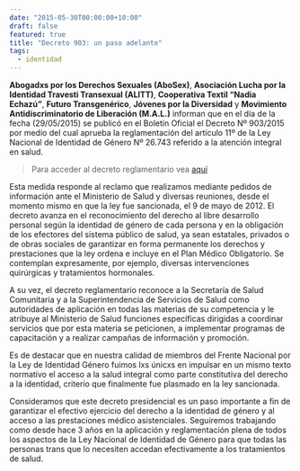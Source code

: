 ```yaml
---
date: "2015-05-30T00:00:00+10:00"
draft: false
featured: true
title: "Decreto 903: un paso adelante"
tags:
  - identidad
---
```


**Abogadxs por los Derechos Sexuales (AboSex)**, **Asociación Lucha por la Identidad Travesti Transexual (ALITT)**, **Cooperativa Textil “Nadia Echazú”**, **Futuro Transgenérico**, **Jóvenes por la Diversidad** y **Movimiento Antidiscriminatorio de Liberación (M.A.L.)** informan que en el día de la fecha (29/05/2015) se publicó en el Boletín Oficial el Decreto Nº 903/2015 por medio del cual aprueba la reglamentación del artículo 11º de la Ley Nacional de Identidad de Género Nº 26.743 referido a la atención integral en salud.

> Para acceder al decreto reglamentario vea [aquí]("http://servicios.infoleg.gob.ar/infolegInternet/anexos/245000-249999/247367/norma.htm")

Esta medida responde al reclamo que realizamos mediante pedidos de información ante el Ministerio de Salud y diversas reuniones, desde el momento mismo en que la ley fue sancionada, el 9 de mayo de 2012. El decreto avanza en el reconocimiento del derecho al libre desarrollo personal según la identidad de género de cada persona y en la obligación de los efectores del sistema público de salud, ya sean estatales, privados o de obras sociales de garantizar en forma permanente los derechos y prestaciones que la ley ordena e incluye en el Plan Médico Obligatorio. Se contemplan expresamente, por ejemplo, diversas intervenciones quirúrgicas y tratamientos hormonales.

A su vez, el decreto reglamentario reconoce a la Secretaría de Salud Comunitaria y a la Superintendencia de Servicios de Salud como autoridades de aplicación en todas las materias de su competencia y le atribuye al Ministerio de Salud funciones específicas dirigidas a coordinar servicios que por esta materia se peticionen, a implementar programas de capacitación y a realizar campañas de información y promoción.

Es de destacar que en nuestra calidad de miembros del Frente Nacional por la Ley de Identidad Género fuimos lxs únicxs en impulsar en un mismo texto normativo el acceso a la salud integral como parte constitutiva del derecho a la identidad, criterio que finalmente fue plasmado en la ley sancionada.

Consideramos que este decreto presidencial es un paso importante a fin de garantizar el efectivo ejercicio del derecho a la identidad de género y al acceso a las prestaciones médico asistenciales. Seguiremos trabajando como desde hace 3 años en la aplicación y reglamentación plena de todos los aspectos de la Ley Nacional de Identidad de Género para que todas las personas trans que lo necesiten accedan efectivamente a los tratamientos de salud.

